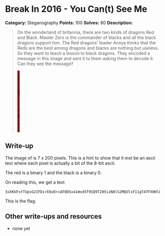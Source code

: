 # Break In 2016 - You Can(t) See Me

**Category:** Steganography
**Points:** 100
**Solves:** 80
**Description:**

> On the wonderland of britannia, there are two kinds of dragons Red and Black.
> Master Zero is the commander of blacks and all the black dragons support him. 
> The Red dragons' leader Amiya thinks that the Reds are the best among dragons and blacks are nothing but useless.
> So they want to teach a lesson to black dragons. They encoded a message in 
> this image and sent it to them asking them to decode it. Can they see the message?
>
> ![Attached Image](color.png)

## Write-up

The image of is 7 x 200 pixels. This is a hint to show that it mst be an ascii text where
each pixel is actually a bit of the 8-bit ascii. 

The red is a binary 1 and the black is a binary 0.

On reading this, we get a text 

    3xXKkFstTUpsG2IFDirE6xDrcAF8DSx4iWxd5f9IQ9T205izN8lS2MQUlsF11gT4TFXHHlLHVHprNTtrh6lURfdUW7Lpuzgu1VKzwb1bg1oq6Ae3GnykkLZZsnze3HVLxHlfCYtzyrcV2Oxp0Gb0Z2ELphR4Oxo7TyvHCuWKWlN8t8KIfHysZK7jBNPu6wRVEUPIwVra

This is the flag.

## Other write-ups and resources

* none yet
